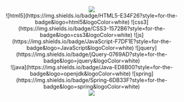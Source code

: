<!--
**mozzaic970429/mozzaic970429** is a ✨ _special_ ✨ repository because its `README.md` (this file) appears on your GitHub profile.

Here are some ideas to get you started:

- 🔭 I’m currently working on ...
- 🌱 I’m currently learning ...
- 👯 I’m looking to collaborate on ...
- 🤔 I’m looking for help with ...
- 💬 Ask me about ...
- 📫 How to reach me: ...
- 😄 Pronouns: ...
- ⚡ Fun fact: ...
-->

<div align="center">
  <img src="https://capsule-render.vercel.app/api?type=waving&color=BDBDC8&height=150&section=header" />
  <div>
    ![html5](https://img.shields.io/badge/HTML5-E34F26?style=for-the-badge&logo=html5&logoColor=white)
    ![css3](https://img.shields.io/badge/CSS3-1572B6?style=for-the-badge&logo=css3&logoColor=white)
    ![js](https://img.shields.io/badge/JavaScript-F7DF1E?style=for-the-badge&logo=JavaScript&logoColor=white)
    ![jquery](https://img.shields.io/badge/jQuery-0769AD?style=for-the-badge&logo=jquery&logoColor=white)
    <br>
    ![java](https://img.shields.io/badge/Java-ED8B00?style=for-the-badge&logo=openjdk&logoColor=white)
    ![spring](https://img.shields.io/badge/Spring-6DB33F?style=for-the-badge&logo=spring&logoColor=white)
    
  </div>
  <img src="https://capsule-render.vercel.app/api?type=waving&color=BDBDC8&height=150&section=footer" />
</div>
